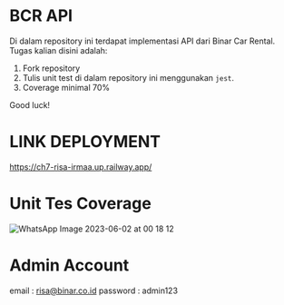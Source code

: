 # BCR API

Di dalam repository ini terdapat implementasi API dari Binar Car Rental.
Tugas kalian disini adalah:

1. Fork repository
2. Tulis unit test di dalam repository ini menggunakan `jest`.
3. Coverage minimal 70%

Good luck!

# LINK DEPLOYMENT

https://ch7-risa-irmaa.up.railway.app/

# Unit Tes Coverage

![WhatsApp Image 2023-06-02 at 00 18 12](https://github.com/rissuga/ch7-unit-testing-risairma/assets/72052154/816d0daf-f3de-4c03-b821-866cf4b930af)

# Admin Account 
email : risa@binar.co.id 
password : admin123
